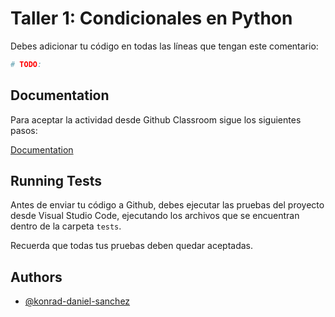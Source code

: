 
# Taller 1: Condicionales en Python

Debes adicionar tu código en todas las líneas que tengan este comentario:

```bash
# TODO: 
```

## Documentation

Para aceptar la actividad desde Github Classroom sigue los siguientes pasos:

[Documentation](https://github.com/konrad-daniel-sanchez/tutoriales/blob/main/README_Github_classroom_assignment.md)
## Running Tests

Antes de enviar tu código a Github, debes ejecutar las pruebas del proyecto desde Visual Studio Code, ejecutando los archivos que se encuentran dentro de la carpeta `tests`.

Recuerda que todas tus pruebas deben quedar aceptadas.

## Authors

- [@konrad-daniel-sanchez](https://github.com/konrad-daniel-sanchez)
